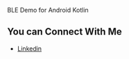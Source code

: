 BLE Demo for Android Kotlin

## You can Connect With Me

- [Linkedin](https://linkedin.com/in/kirandhiyad)
